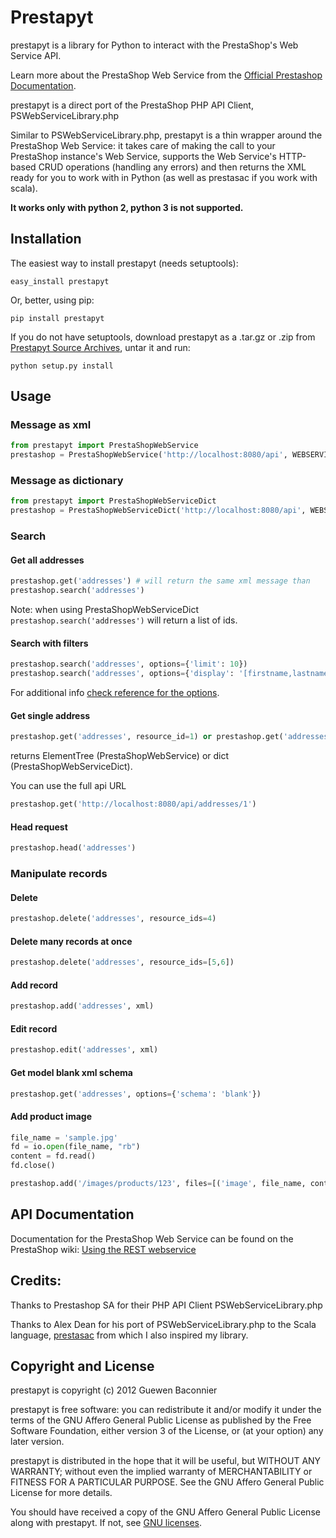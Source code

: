 # Prestapyt

prestapyt is a library for Python to interact with the PrestaShop's Web Service API.

Learn more about the PrestaShop Web Service from the [Official Prestashop Documentation].

prestapyt is a direct port of the PrestaShop PHP API Client, PSWebServiceLibrary.php

Similar to PSWebServiceLibrary.php, prestapyt is a thin wrapper around the PrestaShop Web Service:
it takes care of making the call to your PrestaShop instance's Web Service,
supports the Web Service's HTTP-based CRUD operations (handling any errors)
and then returns the XML ready for you to work with in Python
(as well as prestasac if you work with scala).

**It works only with python 2, python 3 is not supported.**

## Installation

The easiest way to install prestapyt (needs setuptools):

    easy_install prestapyt

Or, better, using pip:

    pip install prestapyt

If you do not have setuptools, download prestapyt as a .tar.gz or .zip from
[Prestapyt Source Archives], untar it and run:

    python setup.py install


## Usage


### Message as xml
```python
from prestapyt import PrestaShopWebService
prestashop = PrestaShopWebService('http://localhost:8080/api', WEBSERVICE_KEY)
```

### Message as dictionary
```python
from prestapyt import PrestaShopWebServiceDict
prestashop = PrestaShopWebServiceDict('http://localhost:8080/api', WEBSERVICE_KEY)
```

### Search

#### Get all addresses
```python
prestashop.get('addresses') # will return the same xml message than
prestashop.search('addresses')
```
Note: when using PrestaShopWebServiceDict ``prestashop.search('addresses')`` will return a list of ids.


#### Search with filters
```python
prestashop.search('addresses', options={'limit': 10})
prestashop.search('addresses', options={'display': '[firstname,lastname]', 'filter[id]': '[1|5]'})
```
For additional info [check reference for the options](http://doc.prestashop.com/display/PS14/Cheat+Sheet_+Concepts+Outlined+in+this+Tutorial).

#### Get single address
```python
prestashop.get('addresses', resource_id=1) or prestashop.get('addresses/1')
```
returns ElementTree (PrestaShopWebService) or dict (PrestaShopWebServiceDict).

You can use the full api URL

```python
prestashop.get('http://localhost:8080/api/addresses/1')
```

#### Head request

```python
prestashop.head('addresses')
```

### Manipulate records

#### Delete
```python
prestashop.delete('addresses', resource_ids=4)
```

#### Delete many records at once
```python
prestashop.delete('addresses', resource_ids=[5,6])
```

#### Add record
```python
prestashop.add('addresses', xml)
```

#### Edit record
```python
prestashop.edit('addresses', xml)
```

#### Get model blank xml schema
```python
prestashop.get('addresses', options={'schema': 'blank'})
```

#### Add product image

```python
file_name = 'sample.jpg'
fd = io.open(file_name, "rb")
content = fd.read()
fd.close()

prestashop.add('/images/products/123', files=[('image', file_name, content)])
```

## API Documentation

Documentation for the PrestaShop Web Service can be found on the
PrestaShop wiki: [Using the REST webservice]


## Credits:

Thanks to Prestashop SA for their PHP API Client PSWebServiceLibrary.php

Thanks to Alex Dean for his port of PSWebServiceLibrary.php
to the Scala language, [prestasac] from which I also inspired my library.


## Copyright and License

prestapyt is copyright (c) 2012 Guewen Baconnier

prestapyt is free software: you can redistribute it and/or modify
it under the terms of the GNU Affero General Public License as
published by the Free Software Foundation, either version 3 of
the License, or (at your option) any later version.

prestapyt is distributed in the hope that it will be useful,
but WITHOUT ANY WARRANTY; without even the implied warranty of
MERCHANTABILITY or FITNESS FOR A PARTICULAR PURPOSE.  See the
GNU Affero General Public License for more details.

You should have received a copy of the GNU Affero General Public
License along with prestapyt. If not, see [GNU licenses](http://www.gnu.org/licenses/).



[Official Prestashop Documentation]: http://doc.prestashop.com/display/PS14/Using+the+REST+webservice
[Using the REST webservice]: http://doc.prestashop.com/display/PS14/Using+the+REST+webservice
[Prestapyt Source Archives]: https://github.com/guewen/prestapyt/downloads
[prestasac]: https://github.com/orderly/prestashop-scala-client
